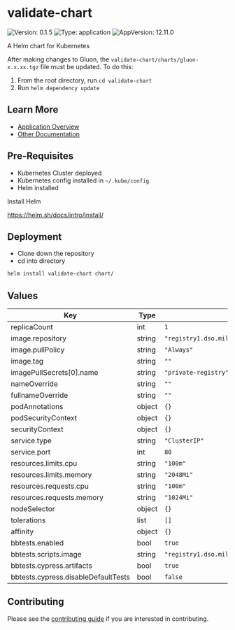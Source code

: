 # validate-chart

![Version: 0.1.5](https://img.shields.io/badge/Version-0.1.5-informational?style=flat-square) ![Type: application](https://img.shields.io/badge/Type-application-informational?style=flat-square) ![AppVersion: 12.11.0](https://img.shields.io/badge/AppVersion-12.11.0-informational?style=flat-square)

A Helm chart for Kubernetes

After making changes to Gluon, the `validate-chart/charts/gluon-x.x.xx.tgz` file must be updated. To do this:

1. From the root directory, run `cd validate-chart`
2. Run `helm dependency update`

## Learn More

* [Application Overview](docs/overview.md)
* [Other Documentation](docs/)

## Pre-Requisites

* Kubernetes Cluster deployed
* Kubernetes config installed in `~/.kube/config`
* Helm installed

Install Helm

<https://helm.sh/docs/intro/install/>

## Deployment

* Clone down the repository
* cd into directory

```bash
helm install validate-chart chart/
```

## Values

| Key | Type | Default | Description |
|-----|------|---------|-------------|
| replicaCount | int | `1` |  |
| image.repository | string | `"registry1.dso.mil/bigbang-ci/cypress-kubectl"` |  |
| image.pullPolicy | string | `"Always"` |  |
| image.tag | string | `""` |  |
| imagePullSecrets[0].name | string | `"private-registry"` |  |
| nameOverride | string | `""` |  |
| fullnameOverride | string | `""` |  |
| podAnnotations | object | `{}` |  |
| podSecurityContext | object | `{}` |  |
| securityContext | object | `{}` |  |
| service.type | string | `"ClusterIP"` |  |
| service.port | int | `80` |  |
| resources.limits.cpu | string | `"100m"` |  |
| resources.limits.memory | string | `"2048Mi"` |  |
| resources.requests.cpu | string | `"100m"` |  |
| resources.requests.memory | string | `"1024Mi"` |  |
| nodeSelector | object | `{}` |  |
| tolerations | list | `[]` |  |
| affinity | object | `{}` |  |
| bbtests.enabled | bool | `true` |  |
| bbtests.scripts.image | string | `"registry1.dso.mil/ironbank/opensource/kubernetes/kubectl:v1.32.5"` |  |
| bbtests.cypress.artifacts | bool | `true` |  |
| bbtests.cypress.disableDefaultTests | bool | `false` |  |

## Contributing

Please see the [contributing guide](./CONTRIBUTING.md) if you are interested in contributing.
